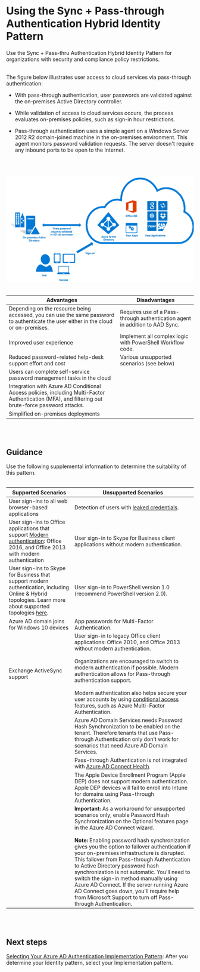 # Using the Sync + Pass-through Authentication Hybrid Identity Pattern
Use the Sync + Pass-thru Authentication Hybrid Identity Pattern for organizations with security and compliance policy restrictions. 
<br />
<br />

The figure below illustrates user access to cloud services via pass-through authentication: 
- With pass-through authentication, user passwords are validated against the on-premises Active Directory controller. 

- While validation of access to cloud services occurs, the process evaluates on-premises policies, such as sign-in hour restrictions.
- Pass-through authentication uses a simple agent on a Windows Server 2012 R2 domain-joined machine in the on-premises environment. This agent monitors password validation requests. The server doesn't require any inbound ports to be open to the Internet.
<br />
<br />

![SyncPass](https://github.com/alvarovitta/Azure-Identity/blob/master/images/SyncPass.png)
<br />
<br />

|**Advantages** | **Disadvantages** |  
| -------------| -------------| 
|Depending on the resource being accessed, you can use the same password to authenticate the user either in the cloud or on-premises. |Requires use of a Pass-through authentication agent in addition to AAD Sync.|
|Improved user experience |Implement all complex logic with PowerShell Workflow code.| Additional agents are required on multiple on-premises servers to provide high availability for sign-in requests |
|Reduced password-related help-desk support effort and cost |Various unsupported scenarios (see below) |
|Users can complete self-service password management tasks in the cloud ||
|Integration with Azure AD Conditional Access policies, including Multi-Factor Authentication (MFA), and filtering out brute-force password attacks. ||
|Simplified on-premises deployments ||
<br />
<br />

## Guidance
Use the following supplemental information to determine the suitability of this pattern.
<br />
<br />

|**Supported Scenarios** | **Unsupported Scenarios** |  
| -------------| -------------| 
|User sign-ins to all web browser-based applications |Detection of users with [leaked credentials](https://docs.microsoft.com/en-us/azure/active-directory/active-directory-reporting-risk-events#leaked-credentials).|
|User sign-ins to Office applications that support [Modern authentication](https://support.office.com/en-us/article/using-office-365-modern-authentication-with-office-clients-776c0036-66fd-41cb-8928-5495c0f9168a): Office 2016, and Office 2013 with modern authentication | User sign-in to Skype for Business client applications without modern authentication. 
|User sign-ins to Skype for Business that support modern authentication, including Online & Hybrid topologies.  Learn more about supported topologies [here](https://docs.microsoft.com/en-us/skypeforbusiness/plan-your-deployment/modern-authentication/topologies-supported). |User sign-in to PowerShell version 1.0 (recommend PowerShell version 2.0). |
| Azure AD domain joins for Windows 10 devices |App passwords for Multi-Factor Authentication. |
| Exchange ActiveSync support |User sign-in to legacy Office client applications: Office 2010, and Office 2013 without modern authentication.  <br/><br/> Organizations are encouraged to switch to modern authentication if possible. Modern authentication allows for Pass-through authentication support. <br/><br/> Modern authentication also helps secure your user accounts by using [conditional access](https://docs.microsoft.com/en-us/azure/active-directory/active-directory-conditional-access-azure-portal) features, such as Azure Multi-Factor Authentication. |
||Azure AD Domain Services needs Password Hash Synchronization to be enabled on the tenant. Therefore tenants that use Pass-through Authentication only don't work for scenarios that need Azure AD Domain Services. |
||Pass-through Authentication is not integrated with [Azure AD Connect Health](https://docs.microsoft.com/en-us/azure/active-directory/connect-health/active-directory-aadconnect-health). |
||The Apple Device Enrollment Program (Apple DEP) does not support modern authentication. Apple DEP devices will fail to enroll into Intune for domains using Pass-through Authentication. |
||**Important:**  As a workaround for unsupported scenarios only, enable Password Hash Synchronization on the  Optional features page in the Azure AD Connect wizard. <br/><br/>  **Note:**  Enabling password hash synchronization gives you the option to failover authentication if your on-premises infrastructure is disrupted. This failover from Pass-through Authentication to Active Directory password hash synchronization is not automatic. You'll need to switch the sign-in method manually using Azure AD Connect. If the server running Azure AD Connect goes down, you'll require help from Microsoft Support to turn off Pass-through Authentication. |
<br />
<br />

## Next steps
[Selecting Your Azure AD Authentication Implementation Pattern](1.7-Selecting-your-Azure-AD-Authentication-Implementation-Pattern.md):  After you determine your Identity pattern, select your Implementation pattern. 
